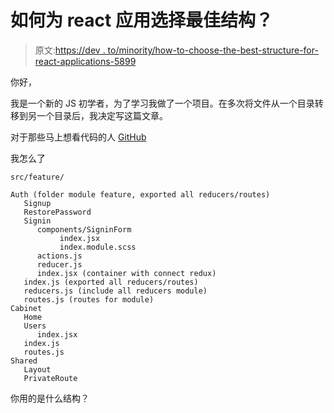 # 如何为 react 应用选择最佳结构？

> 原文:[https://dev . to/minority/how-to-choose-the-best-structure-for-react-applications-5899](https://dev.to/minority/how-to-choose-the-best-structure-for-react-applications-5899)

你好，

我是一个新的 JS 初学者，为了学习我做了一个项目。在多次将文件从一个目录转移到另一个目录后，我决定写这篇文章。

对于那些马上想看代码的人 [GitHub](https://github.com/minority/node-react-mongo-auth/tree/master/client)

我怎么了

`src/feature/`

```
Auth (folder module feature, exported all reducers/routes)
   Signup
   RestorePassword
   Signin
      components/SigninForm
           index.jsx
           index.module.scss
      actions.js
      reducer.js
      index.jsx (container with connect redux)
   index.js (exported all reducers/routes)
   reducers.js (include all reducers module)
   routes.js (routes for module)
Cabinet
   Home
   Users
      index.jsx
   index.js
   routes.js
Shared
   Layout
   PrivateRoute 
```

你用的是什么结构？